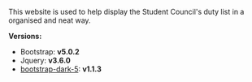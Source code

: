 This website is used to help display the Student Council's duty list in a organised and neat way.

**Versions:**
- Bootstrap: **v5.0.2**
- Jquery: **v3.6.0**
- [bootstrap-dark-5](https://github.com/vinorodrigues/bootstrap-dark-5): **v1.1.3**
